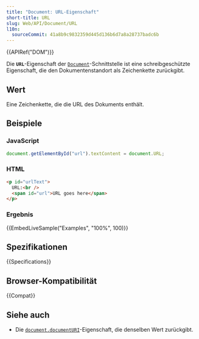 ```yaml
---
title: "Document: URL-Eigenschaft"
short-title: URL
slug: Web/API/Document/URL
l10n:
  sourceCommit: 41a8b9c9832359d445d136b6d7a8a28737badc6b
---
```


{{APIRef("DOM")}}

Die **`URL`**-Eigenschaft der [`Document`](/de/docs/Web/API/Document)-Schnittstelle ist eine schreibgeschützte Eigenschaft, die den Dokumentenstandort als Zeichenkette zurückgibt.

## Wert

Eine Zeichenkette, die die URL des Dokuments enthält.

## Beispiele

### JavaScript

```js
document.getElementById("url").textContent = document.URL;
```

### HTML

```html
<p id="urlText">
  URL:<br />
  <span id="url">URL goes here</span>
</p>
```

### Ergebnis

{{EmbedLiveSample("Examples", "100%", 100)}}

## Spezifikationen

{{Specifications}}

## Browser-Kompatibilität

{{Compat}}

## Siehe auch

- Die [`document.documentURI`](/de/docs/Web/API/Document/documentURI)-Eigenschaft, die denselben Wert zurückgibt.
